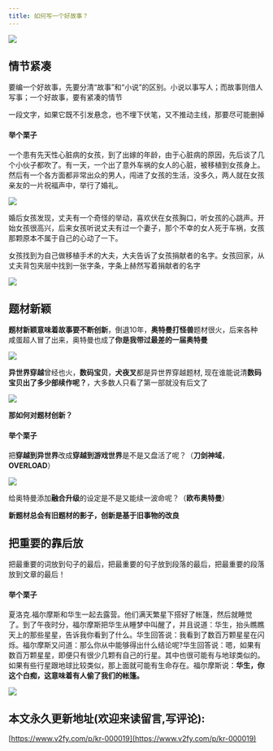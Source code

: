 ```yaml
---
title: 如何写一个好故事？
---
```


![](https://www.v2fy.com/asset/kr019/opened-white-book-1447273.jpg)

## 情节紧凑

要编一个好故事，先要分清“故事”和“小说”的区别。小说以事写人；而故事则借人写事；一个好故事，要有紧凑的情节

一段文字，如果它既不引发悬念，也不埋下伏笔，又不推动主线，那要尽可能删掉

#### 举个栗子

一个患有先天性心脏病的女孩，到了出嫁的年龄，由于心脏病的原因，先后谈了几个小伙子都吹了。有一天，一个出了意外车祸的女人的心脏，被移植到女孩身上。然后有一个各方面都非常出众的男人，闯进了女孩的生活，没多久，两人就在女孩亲友的一片祝福声中，举行了婚礼。

![](https://www.v2fy.com/asset/kr019/food-couple-sweet-married-2226.jpg)

婚后女孩发现，丈夫有一个奇怪的举动，喜欢伏在女孩胸口，听女孩的心跳声。开始女孩很高兴，后来女孩听说丈夫有过一个妻子，那个不幸的女人死于车祸，女孩那颗原本不属于自己的心动了一下。

女孩找到为自己做移植手术的大夫，大夫告诉了女孩捐献者的名字。女孩回家，从丈夫背包夹层中找到一张字条，字条上赫然写着捐献者的名字

![](https://www.v2fy.com/asset/kr019/photography-of-book-page-1029141.jpg)



##  题材新颖

**题材新颖意味着故事要不断创新**，倒退10年，**奥特曼打怪兽**题材很火，后来各种咸蛋超人冒了出来，奥特曼也成了**你是我带过最差的一届奥特曼**

![](https://www.v2fy.com/asset/kr019/aotemanzuicha.jpg)

**异世界穿越**曾经也火，**数码宝贝**，**犬夜叉**都是异世界穿越题材, 现在谁能说清**数码宝贝出了多少部续作呢？**，大多数人只看了第一部就没有后文了

![](https://www.v2fy.com/asset/kr019/shumabaobei.jpg)



**那如何对题材创新？**

#### 举个栗子

把**穿越到异世界**改成**穿越到游戏世界**是不是又盘活了呢？（**刀剑神域**，**OVERLOAD**）

![](https://www.v2fy.com/asset/kr019/xuliezhizhang.jpg)

给奥特曼添加**融合升级**的设定是不是又能续一波命呢？（**欧布奥特曼**）

**新题材总会有旧题材的影子，创新是基于旧事物的改良**



## 把重要的靠后放

把最重要的词放到句子的最后，把最重要的句子放到段落的最后，把最重要的段落放到文章的最后！

#### 举个栗子

夏洛克.福尔摩斯和华生一起去露营。他们满天繁星下搭好了帐篷，然后就睡觉了。到了午夜时分，福尔摩斯把华生从睡梦中叫醒了，并且说道：华生，抬头瞧瞧天上的那些星星，告诉我你看到了什么。华生回答说：我看到了数百万颗星星在闪烁。福尔摩斯又问道：那么你从中能够得出什么结论呢?华生回答说：嗯，如果有数百万颗星星，即便只有很少几颗有自己的行星。其中也很可能有与地球类似的。如果有些行星跟地球比较类似，那上面就可能有生命存在。福尔摩斯说：**华生，你这个白痴，这意味着有人偷了我们的帐篷。**

![](https://www.v2fy.com/asset/kr019/a9dnq03419181488763.jpg)














## 本文永久更新地址(欢迎来读留言,写评论):

[https://www.v2fy.com/p/kr-000019](https://www.v2fy.com/p/kr-000019)
